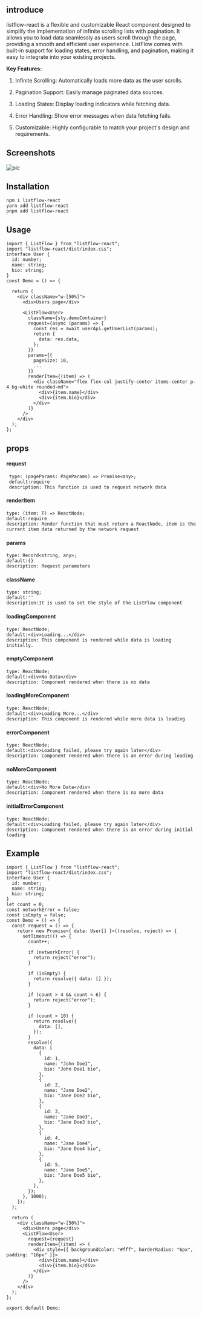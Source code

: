 ## introduce

listflow-react is a flexible and customizable React component designed to simplify the implementation of infinite scrolling lists with pagination. It allows you to load data seamlessly as users scroll through the page, providing a smooth and efficient user experience. ListFlow comes with built-in support for loading states, error handling, and pagination, making it easy to integrate into your existing projects.

**Key Features:**

1. Infinite Scrolling: Automatically loads more data as the user scrolls.

2. Pagination Support: Easily manage paginated data sources.

3. Loading States: Display loading indicators while fetching data.

4. Error Handling: Show error messages when data fetching fails.

5. Customizable: Highly configurable to match your project's design and requirements.

## Screenshots

![pic](https://github.com/Tem-man/listflow/blob/main/listflow-demo2.gif)

## Installation

```
npm i listflow-react
yarn add listflow-react
pnpm add listflow-react

```

## Usage

```tsx
import { ListFlow } from "listflow-react";
import "listflow-react/dist/index.css";
interface User {
  id: number;
  name: string;
  bio: string;
}
const Demo = () => {

  return (
    <div className="w-[50%]">
      <div>Users page</div>

      <ListFlow<User>
        className={sty.demoContainer}
        request={async (params) => {
          const res = await userApi.getUserList(params);
          return {
            data: res.data,
          };
        }}
        params={{
          pageSize: 10,
          ...
        }}
        renderItem={(item) => (
          <div className="flex flex-col justify-center items-center p-4 bg-white rounded-md">
            <div>{item.name}</div>
            <div>{item.bio}</div>
          </div>
        )}
      />
    </div>
  );
};
```

## props

#### request

     type: (pageParams: PageParams) => Promise<any>;
     default:require
     description: This function is used to request network data

#### renderItem

    type: (item: T) => ReactNode;
    default:require
    description: Render function that must return a ReactNode, item is the current item data returned by the network request

#### params

    type: Record<string, any>;
    default:{}
    description: Request parameters

#### className

    type: string;
    default:''
    description:It is used to set the style of the ListFlow component

#### loadingComponent

    type: ReactNode;
    default:<div>Loading...</div>
    description: This component is rendered while data is loading initially.

#### emptyComponent

    type: ReactNode;
    default:<div>No Data</div>
    description: Component rendered when there is no data

#### loadingMoreComponent

    type: ReactNode;
    default:<div>Loading More...</div>
    description: This component is rendered while more data is loading

#### errorComponent

    type: ReactNode;
    default:<div>Loading failed, please try again later</div>
    description: Component rendered when there is an error during loading

#### noMoreComponent

    type: ReactNode;
    default:<div>No More Data</div>
    description: Component rendered when there is no more data

#### initialErrorComponent

    type: ReactNode;
    default:<div>Loading failed, please try again later</div>
    description: Component rendered when there is an error during initial loading

## Example

```tsx
import { ListFlow } from "listflow-react";
import "listflow-react/dist/index.css";
interface User {
  id: number;
  name: string;
  bio: string;
}
let count = 0;
const networkError = false;
const isEmpty = false;
const Demo = () => {
  const request = () => {
    return new Promise<{ data: User[] }>((resolve, reject) => {
      setTimeout(() => {
        count++;

        if (networkError) {
          return reject("error");
        }

        if (isEmpty) {
          return resolve({ data: [] });
        }

        if (count > 4 && count < 6) {
          return reject("error");
        }

        if (count > 10) {
          return resolve({
            data: [],
          });
        }
        resolve({
          data: [
            {
              id: 1,
              name: "John Doe1",
              bio: "John Doe1 bio",
            },
            {
              id: 2,
              name: "Jane Doe2",
              bio: "Jane Doe2 bio",
            },
            {
              id: 3,
              name: "Jane Doe3",
              bio: "Jane Doe3 bio",
            },
            {
              id: 4,
              name: "Jane Doe4",
              bio: "Jane Doe4 bio",
            },
            {
              id: 5,
              name: "Jane Doe5",
              bio: "Jane Doe5 bio",
            },
          ],
        });
      }, 1000);
    });
  };

  return (
    <div className="w-[50%]">
      <div>Users page</div>
      <ListFlow<User>
        request={request}
        renderItem={(item) => (
          <div style={{ backgroundColor: "#fff", borderRadius: "6px", padding: "16px" }}>
            <div>{item.name}</div>
            <div>{item.bio}</div>
          </div>
        )}
      />
    </div>
  );
};

export default Demo;
```
